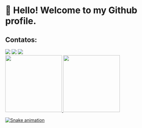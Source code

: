 # 👋 Hello! Welcome to my Github profile.

## Contatos:

<div>
<a href="https://www.instagram.com/luis.facunde/" target="_blank"><img loading="lazy" src="https://img.shields.io/badge/-Instagram-%23E4405F?style=for-the-badge&logo=instagram&logoColor=white" target="_blank"></a>
<a href = "mailto:contato@luisfacunde19@gmail.com"><img loading="lazy" src="https://img.shields.io/badge/Gmail-D14836?style=for-the-badge&logo=gmail&logoColor=white" target="_blank"></a>
<a href="https://www.linkedin.com/in/luis-facunde/" target="_blank"><img loading="lazy" src="https://img.shields.io/badge/-LinkedIn-%230077B5?style=for-the-badge&logo=linkedin&logoColor=white" target="_blank"></a>
</div>

<div>
<a href="https://github.com/LuisFacunde">
<img loading="lazy" height="180em" src="https://github-readme-stats.vercel.app/api/top-langs/?username=LuisFacunde&layout=compact&langs_count=7&theme=dracula"/>
<img loading="lazy" height="180em" src="https://github-readme-stats.vercel.app/api?LuisFacunde&show_icons=true&theme=dracula&include_all_commits=true&count_private=true"/>
</div>

![Snake animation](https://github.com/seu-usuário-aqui/LuisFacunde/blob/output/github-contribution-grid-snake.svg)

<!--
**LuisFacunde/LuisFacunde** is a ✨ _special_ ✨ repository because its `README.md` (this file) appears on your GitHub profile.

Here are some ideas to get you started:

- 🔭 I’m currently working on ...
- 🌱 I’m currently learning ...
- 👯 I’m looking to collaborate on ...
- 🤔 I’m looking for help with ...
- 💬 Ask me about ...
- 📫 How to reach me: ...
- 😄 Pronouns: ...
- ⚡ Fun fact: ...
-->
